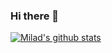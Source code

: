 ### Hi there 👋
[![Milad's github stats](https://github-readme-stats.vercel.app/api?username=anuraghazra)](https://github.com/tehranimilad/github-readme-stats)

<!--
**tehranimilad/tehranimilad** is a ✨ _special_ ✨ repository because its `README.md` (this file) appears on your GitHub profile.

Here are some ideas to get you started:

- 🔭 I’m currently working on ...
- 🌱 I’m currently learning ...
- 👯 I’m looking to collaborate on ...
- 🤔 I’m looking for help with ...
- 💬 Ask me about ...
- 📫 How to reach me: ...
- 😄 Pronouns: ...
- ⚡ Fun fact: ...
-->
